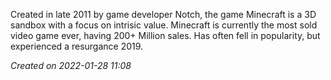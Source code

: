 Created in late 2011 by game developer Notch, the game Minecraft is a 3D sandbox with a focus on intrisic value. Minecraft is currently the most sold video game ever, having 200+ Million sales. Has often fell in popularity, but experienced a resurgance 2019.

*Created on 2022-01-28 11:08*